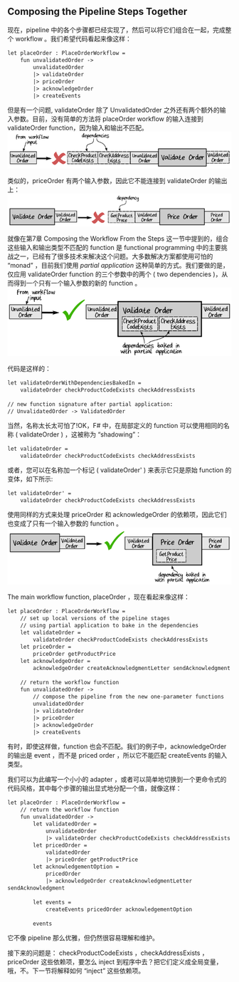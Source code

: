 ## Composing the Pipeline Steps Together

现在，pipeline 中的各个步骤都已经实现了，然后可以将它们组合在一起，完成整个 workflow 。我们希望代码看起来像这样：
```
let placeOrder : PlaceOrderWorkflow =
    fun unvalidatedOrder ->
        unvalidatedOrder
        |> validateOrder
        |> priceOrder
        |> acknowledgeOrder
        |> createEvents
```

但是有一个问题, validateOrder 除了 UnvalidatedOrder 之外还有两个额外的输入参数。目前，没有简单的方法将 placeOrder workflow 的输入连接到 validateOrder function，因为输入和输出不匹配。  
![image](./../images/workflow-input-validateOrder.png)  

类似的，priceOrder 有两个输入参数，因此它不能连接到 validateOrder 的输出上：  
![image](./../images/validateOrder-priceOrder.png)  

就像在第7章 Composing the Workflow From the Steps 这一节中提到的，组合这些输入和输出类型不匹配的 function 是 functional programming 中的主要挑战之一，已经有了很多技术来解决这个问题。大多数解决方案都使用可怕的 “monad” ，目前我们使用 *partial application* 这种简单的方式。我们要做的是，仅应用 validateOrder function 的三个参数中的两个 ( two dependencies )，从而得到一个只有一个输入参数的新的 function 。   
![image](./../images/validateOrder-partial-application.png)  

代码是这样的：
```
let validateOrderWithDependenciesBakedIn =
    validateOrder checkProductCodeExists checkAddressExists

// new function signature after partial application:
// UnvalidatedOrder -> ValidatedOrder
```
当然，名称太长太可怕了!OK，F# 中，在局部定义的 function 可以使用相同的名称 ( validateOrder ) ，这被称为 “shadowing”：
```
let validateOrder =
    validateOrder checkProductCodeExists checkAddressExists
```

或者，您可以在名称加一个标记 ( validateOrder' ) 来表示它只是原始 function 的变体，如下所示:
```
let validateOrder' =
    validateOrder checkProductCodeExists checkAddressExists
```

使用同样的方式来处理 priceOrder 和 acknowledgeOrder 的依赖项，因此它们也变成了只有一个输入参数的 function 。  
![image](./../images/priceOrder-partial-application.png)  

The main workflow function, placeOrder ，现在看起来像这样：
```
let placeOrder : PlaceOrderWorkflow =
    // set up local versions of the pipeline stages
    // using partial application to bake in the dependencies
    let validateOrder =
        validateOrder checkProductCodeExists checkAddressExists
    let priceOrder =
        priceOrder getProductPrice
    let acknowledgeOrder =
        acknowledgeOrder createAcknowledgmentLetter sendAcknowledgment

    // return the workflow function
    fun unvalidatedOrder ->
        // compose the pipeline from the new one-parameter functions
        unvalidatedOrder
        |> validateOrder
        |> priceOrder
        |> acknowledgeOrder
        |> createEvents
```

有时，即使这样做，function 也会不匹配。我们的例子中，acknowledgeOrder 的输出是 event ，而不是 priced order ，所以它不能匹配 createEvents 的输入类型。

我们可以为此编写一个小小的 adapter ，或者可以简单地切换到一个更命令式的代码风格，其中每个步骤的输出显式地分配一个值，就像这样：
```
let placeOrder : PlaceOrderWorkflow =
    // return the workflow function
    fun unvalidatedOrder ->
        let validatedOrder =
            unvalidatedOrder
            |> validateOrder checkProductCodeExists checkAddressExists
        let pricedOrder =
            validatedOrder
            |> priceOrder getProductPrice
        let acknowledgementOption =
            pricedOrder
            |> acknowledgeOrder createAcknowledgmentLetter sendAcknowledgment

        let events =
            createEvents pricedOrder acknowledgementOption

        events
```
它不像 pipeline 那么优雅，但仍然很容易理解和维护。

接下来的问题是： checkProductCodeExists ，checkAddressExists ，priceOrder 这些依赖项，要怎么 inject 到程序中去？把它们定义成全局变量，哦，不。下一节将解释如何 “inject” 这些依赖项。
